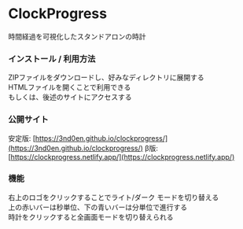 # ClockProgress
時間経過を可視化したスタンドアロンの時計

### インストール / 利用方法
ZIPファイルをダウンロードし、好みなディレクトリに展開する<br>
HTMLファイルを開くことで利用できる<br>
もしくは、後述のサイトにアクセスする

### 公開サイト
安定版: [https://3nd0en.github.io/clockprogress/](https://3nd0en.github.io/clockprogress/) 
β版: [https://clockprogress.netlify.app/](https://clockprogress.netlify.app/)

### 機能
右上のロゴをクリックすることでライト/ダーク モードを切り替える<br>
上の赤いバーは秒単位、下の青いバーは分単位で進行する<br>
時計をクリックすると全画面モードを切り替えられる